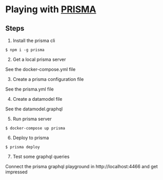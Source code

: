 # Playing with [PRISMA](https://www.prisma.io)

## Steps

1. Install the prisma cli

`$ npm i -g prisma`

2. Get a local prisma server

See the docker-compose.yml file

3. Create a prisma configuration file

See the prisma.yml file

4. Create a datamodel file

See the datamodel.graphql

5. Run prisma server

`$ docker-compose up prisma`

6. Deploy to prisma

`$ prisma deploy`

7. Test some graphql queries

Connect the prisma graphql playground in http://localhost:4466 and get impressed
